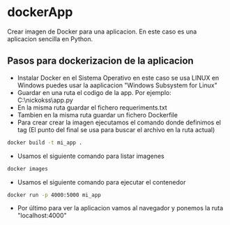 # dockerApp
Crear imagen de Docker para una aplicacion. En este caso es una aplicacion sencilla en Python.

## Pasos para dockerizacion de la aplicacion
* Instalar Docker en el Sistema Operativo en este caso se usa LINUX en Windows puedes usar la aaplicacion "Windows Subsystem for Linux"
* Guardar en una ruta el codigo de la app. Por ejemplo: C:\nickokss\app.py
* En la misma ruta guardar el fichero requeriments.txt
* Tambien en la misma ruta guardar un fichero Dockerfile
* Para crear crear la imagen ejecutamos el comando donde definimos el tag (El punto del final se usa para buscar el archivo en la ruta actual)
```sh
docker build -t mi_app .
```
* Usamos el siguiente comando para listar imagenes
```sh
docker images
```
* Usamos el siguiente comando para ejecutar el contenedor
```sh
docker run -p 4000:5000 mi_app
```
* Por último para ver la aplicacion vamos al navegador y ponemos la ruta "localhost:4000"
